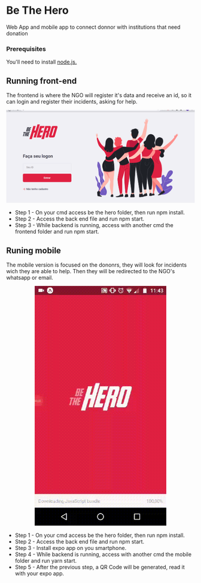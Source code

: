 # Be The Hero

Web App and mobile app to connect donnor with institutions that need donation

### Prerequisites

You'll need to install <a href="https://nodejs.org/en/">node.js.<a>

## Running front-end

The frontend is where the NGO will register it's data and receive an id, so it can login and register their incidents, asking for help.

<p align="center">
   <img src="./public/presentation/gif-hero-front.gif" /> 
</p>

* Step 1 - On your cmd access be the hero folder, then run npm install.
* Step 2 - Access the back end file and run npm start.
* Step 3 - While backend is running, access with another cmd the frontend folder and run npm start.

## Runing mobile

The mobile version is focused on the dononrs, they will look for incidents wich they are able to help. Then they will be redirected to the NGO's whatsapp or email.

<p align="center">
   <img src="./public/presentation/gif-hero-mobile.gif" /> 
</p>

* Step 1 - On your cmd access be the hero folder, then run npm install.
* Step 2 - Access the back end file and run npm start.
* Step 3 - Install expo app on you smartphone.
* Step 4 - While backend is running, access with another cmd the mobile folder and run yarn start.
* Step 5 - After the previous step, a QR Code will be generated, read it with your expo app.
